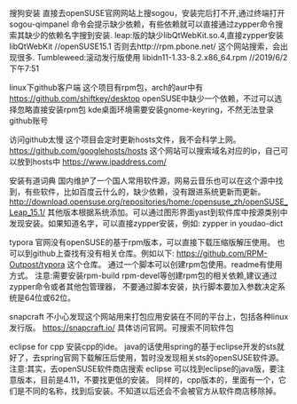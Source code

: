 搜狗安装 
    直接去openSUSE官网网站上搜sogou，安装完后打不开,通过终端打开sogou-qimpanel
    命令会提示缺少依赖，有些依赖就可以直接通过zypper命令搜索其缺少的依赖名字搜到安装.
        leap:版的缺少libQtWebKit.so.4,直接zypper安装libQtWebKit    //openSUSE15.1
    否则去http://rpm.pbone.net/ 这个网站搜索，会出现很多.
        Tumbleweed:滚动发行版使用 libidn11-1.33-8.2.x86_64.rpm    //2019/6/2 下午7:51        

linux下github客户端
    这个项目有rpm包，arch的aur中有
        https://github.com/shiftkey/desktop
    openSUSE中缺少一个依赖，不过可以选择忽略直接安装rpm包
    kde桌面环境需要安装gnome-keyring，不然无法登录github账号

访问github太慢
    这个项目会定时更新hosts文件，我不会科学上网。
        https://github.com/googlehosts/hosts 
    这个网站可以搜索域名对应的ip，自己可以放到hosts中
        https://www.ipaddress.com/
    
安装有道词典
    国内维护了一个国人常用软件源，网易云音乐也可以在这个源中找到，有些软件，比如百度云什么的，缺少依赖，没有跟进系统更新而更新。
        http://download.opensuse.org/repositories/home:/opensuse_zh/openSUSE_Leap_15.1/
    其他版本根据系统添加。可以通过图形界面yast到软件库中按源类别中发现安装。如果知道名字，可以直接zypper安装，例如:
        zypper in youdao-dict
    
typora
    官网没有openSUSE的基于rpm版本，可以直接下载压缩版解压使用。
    也可以到github上查找有没有相关仓库。例如以下:
        https://github.com/RPM-Outpost/typora 这个仓库。
    通过一个脚本可以创建rpm包使用。readme有使用方式。
    注意:需要安装rpm-build rpm-devel等创建rpm包的相关依赖,建议通过zypper命令或者其他包管理器，
    不要通过脚本安装，执行脚本要加入参数决定系统是64位或62位。

snapcraft
    不小心发现这个网站用来打包应用安装在不同的平台上，包括各种linux发行版。
        https://snapcraft.io/
    具体访问官网。可搜索不同软件包

eclipse for cpp
    安装cpp的ide。
        java的话使用spring的基于eclipse开发的sts就好了，去spring官网下载解压后使用，暂时没发现相关sts的openSUSE软件源。
        注意:其实，去openSUSE软件商店搜索 eclipse 可以找到eclipse的java版，要注意版本，目前是4.11，不要找更低的安装。
    同样的，cpp版本的，里面有一个，它们是不同的名称，找到后安装。不知道以后还会不会被官方从软件商店移除掉。
